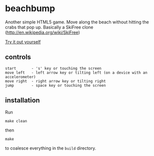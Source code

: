 beachbump
=========

Another simple HTML5 game. Move along the beach without hitting the crabs that pop up.
Basically a SkiFree clone (http://en.wikipedia.org/wiki/SkiFree)

[Try it out yourself](http://tyrannosaur.github.com/beachbump)
   
## controls
```
start       - 's' key or touching the screen   
move left   - left arrow key or tilting left (on a device with an accelerometer)
move right  - right arrow key or tilting right
jump        - space key or touching the screen
```

## installation

Run 
```shell
make clean
``` 

then 

```shell
make
```

to coalesce everything in the `build` directory.
